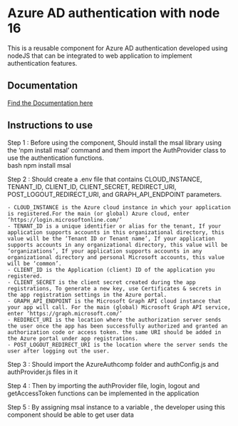 # Azure AD authentication with node 16

This is a reusable component for Azure AD authentication developed using nodeJS that can be integrated to web application to implement authentication features.


## Documentation

[Find the Documentation here](https://docs.google.com/document/d/12k7xoe7LORIl7HmC9j2hIc9f4CzzIcvQ/edit?usp=sharing&ouid=115379737777691626063&rtpof=true&sd=true)


## Instructions to use

Step 1 : Before using the component, Should install the msal library using the ‘npm install msal’ command  and them import the AuthProvider class to use the authentication functions.      
bash
  npm install msal


Step 2 : Should create a .env file that contains CLOUD_INSTANCE, TENANT_ID, CLIENT_ID, CLIENT_SECRET, REDIRECT_URI, POST_LOGOUT_REDIRECT_URI, and GRAPH_API_ENDPOINT parameters.

    - CLOUD_INSTANCE is the Azure cloud instance in which your application is registered.For the main (or global) Azure cloud, enter ‘https://login.microsoftonline.com/’
    - TENANT_ID is a unique identifier or alias for the tenant, If your application supports accounts in this organizational directory, this value will be the ‘Tenant ID or Tenant name’, If your application supports accounts in any organizational directory, this value will be ‘organizations’, If your application supports accounts in any organizational directory and personal Microsoft accounts, this value will be ‘common’.
    - CLIENT_ID is the Application (client) ID of the application you registered.
    - CLIENT_SECRET is the client secret created during the app registrations, To generate a new key, use Certificates & secrets in the app registration settings in the Azure portal.
    - GRAPH_API_ENDPOINT is the Microsoft Graph API cloud instance that your app will call. For the main (global) Microsoft Graph API service, enter ‘https://graph.microsoft.com/’
    - REDIRECT_URI is the location where the authorization server sends the user once the app has been successfully authorized and granted an authorization code or access token. the same URI should be added in the Azure portal under app registrations.
    - POST_LOGOUT_REDIRECT_URI is the location where the server sends the user after logging out the user.

Step 3 : Should import the AzureAuthcomp folder and authConfig.js and authProvider.js files in it 

Step 4 : Then by importing the authProvider file, login, logout and getAccessToken functions can be implemented in the application

Step 5 : By assigning msal instance to a variable , the developer using this component should be able to get user data
